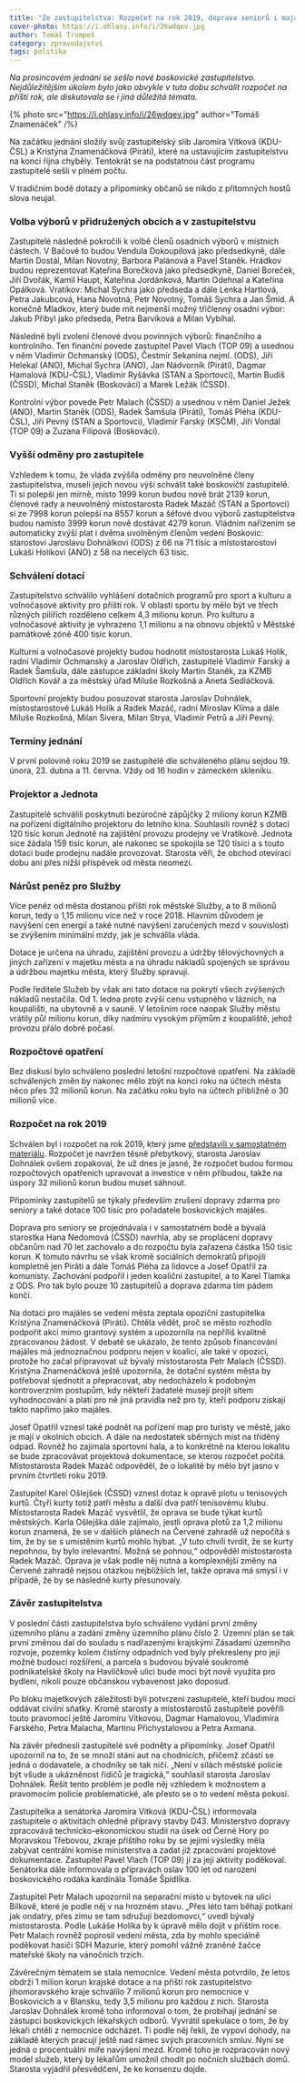 ```yaml
---
title: "Ze zastupitelstva: Rozpočet na rok 2019, doprava seniorů i majáles"
cover-photo: https://i.ohlasy.info/i/26wdqev.jpg
author: Tomáš Trumpeš
category: zpravodajství
tags: politika
---
```


*Na prosincovém jednání se sešlo nové boskovické zastupitelstvo. Nejdůležitějším úkolem bylo jako obvykle v tuto dobu schválit rozpočet na příští rok, ale diskutovala se i jiná důležitá témata.*

{% photo src="https://i.ohlasy.info/i/26wdqev.jpg" author="Tomáš Znamenáček" /%}

Na začátku jednání složily svůj zastupitelský slib Jaromíra Vítková (KDU-ČSL) a Kristýna Znamenáčková (Piráti), které na ustavujícím zastupitelstvu na konci října chyběly. Tentokrát se na podstatnou část programu zastupitelé sešli v plném počtu.

V tradičním bodě dotazy a připomínky občanů se nikdo z přítomných hostů slova neujal.

### Volba výborů v přidružených obcích a v zastupitelstvu

Zastupitelé následně pokročili k volbě členů osadních výborů v místních částech. V Bačově to budou Vendula Dokoupilová jako předsedkyně, dále Martin Dostál, Milan Novotný, Barbora Palánová a Pavel Staněk. Hrádkov budou reprezentovat Kateřina Borečková jako předsedkyně, Daniel Boreček, Jiří Dvořák, Kamil Haupt, Kateřina Jordánková, Martin Odehnal a Kateřina Opálková. Vratíkov: Michal Sychra jako předseda a dále Lenka Hartlová, Petra Jakubcová, Hana Novotná, Petr Novotný, Tomáš Sychra a Jan Šmíd. A konečně Mladkov, který bude mít nejmenší možný tříčlenný osadní výbor: Jakub Přibyl jako předseda, Petra Barvíková a Milan Vybíhal.

Následně byli zvolení členové dvou povinných výborů: finančního a kontrolního. Ten finanční povede zastupitel Pavel Vlach (TOP 09) a usednou v něm Vladimír Ochmanský (ODS), Čestmír Sekanina nejml. (ODS), Jiří Helekal (ANO), Michal Sychra (ANO), Jan Nádvorník (Piráti), Dagmar Hamalová (KDU-ČSL), Vladimír Ryšávka (STAN a Sportovci), Martin Budiš (ČSSD), Michal Staněk (Boskováci) a Marek Ležák (ČSSD).

Kontrolní výbor povede Petr Malach (ČSSD) a usednou v něm Daniel Ježek (ANO), Martin Staněk (ODS), Radek Šamšula (Piráti), Tomáš Pléha (KDU-ČSL), Jiří Pevný (STAN a Sportovci), Vladimír Farský (KSČM), Jiří Vondál (TOP 09) a Zuzana Filipová (Boskováci).

### Vyšší odměny pro zastupitele

Vzhledem k tomu, že vláda zvýšila odměny pro neuvolněné členy zastupitelstva, museli jejich novou výši schválit také boskovičtí zastupitelé. Ti si polepší jen mírně, místo 1999 korun budou nově brát 2139 korun, členové rady a neuvolněný místostarosta Radek Mazáč (STAN a Sportovci) si ze 7998 korun polepší na 8557 korun a šéfové dvou výborů zastupitelstva budou namísto 3999 korun nově dostávat 4279 korun. Vládním nařízením se automaticky zvýší plat i dvěma uvolněným členům vedení Boskovic: starostovi Jaroslavu Dohnálkovi (ODS) z 66 na 71 tisíc a místostarostovi Lukáši Holíkovi (ANO) z 58 na necelých 63 tisíc.

### Schválení dotací

Zastupitelstvo schválilo vyhlášení dotačních programů pro sport a kulturu a volnočasové aktivity pro příští rok. V oblasti sportu by mělo být ve třech různých pilířích rozděleno celkem 4,3 milionu korun. Pro kulturu a volnočasové aktivity je vyhrazeno 1,1 milionu a na obnovu objektů v Městské památkové zóně 400 tisíc korun.

Kulturní a volnočasové projekty budou hodnotit místostarosta Lukáš Holík, radní Vladimír Ochmanský a Jaroslav Oldřich, zastupitelé Vladimír Farský a Radek Šamšula, dále zástupce základní školy Martin Staněk, za KZMB Oldřich Kovář a za městský úřad Miluše Rozkošná a Aneta Sedláčková.

Sportovní projekty budou posuzovat starosta Jaroslav Dohnálek, místostarostové Lukáš Holík a Radek Mazáč, radní Miroslav Klíma a dále Miluše Rozkošná, Milan Sivera, Milan Strya, Vladimír Petrů a Jiří Pevný.

### Termíny jednání

V první polovině roku 2019 se zastupitelé dle schváleného plánu sejdou 19. února, 23. dubna a 11. června. Vždy od 16 hodin v zámeckém skleníku.

### Projektor a Jednota

Zastupitelé schválili poskytnutí bezúročné zápůjčky 2 miliony korun KZMB na pořízení digitálního projektoru do letního kina. Souhlasili rovněž s dotací 120 tisíc korun Jednotě na zajištění provozu prodejny ve Vratíkově. Jednota sice žádala 159 tisíc korun, ale nakonec se spokojila se 120 tisíci a s touto dotací bude prodejnu nadále provozovat. Starosta věří, že obchod otevírací dobu ani přes nižší příspěvek od města neomezí.

### Nárůst peněz pro Služby

Více peněz od města dostanou příští rok městské Služby, a to 8 milionů korun, tedy o 1,15 milionu více než v roce 2018. Hlavním důvodem je navýšení cen energií a také nutné navýšení zaručených mezd v souvislosti se zvýšením minimální mzdy, jak je schválila vláda.

Dotace je určena na úhradu, zajištění provozu a údržby tělovýchovných a jiných zařízení v majetku města a na úhradu nákladů spojených se správou a údržbou majetku města, který Služby spravují.

Podle ředitele Služeb by však ani tato dotace na pokrytí všech zvýšených nákladů nestačila. Od 1. ledna proto zvýší cenu vstupného v lázních, na koupališti, na ubytovně a v sauně. V letošním roce naopak Služby městu vrátily půl milionu korun, díky nadmíru vysokým příjmům z koupaliště, jehož provozu přálo dobré počasí. 

### Rozpočtové opatření

Bez diskusí bylo schváleno poslední letošní rozpočtové opatření. Na základě schválených změn by nakonec mělo zbýt na konci roku na účtech města něco přes 32 milionů korun. Na začátku roku bylo na účtech přibližně o 30 milionů více.

### Rozpočet na rok 2019

Schválen byl i rozpočet na rok 2019, který jsme [představili v samostatném materiálu](http://www.ohlasy.info/clanky/2018/12/navrh-rozpoctu.html). Rozpočet je navržen těsně přebytkový, starosta Jaroslav Dohnálek ovšem zopakoval, že už dnes je jasné, že rozpočet budou formou rozpočtových opatřeních upravovat a investice v něm přibudou, takže na úspory 32 milionů korun budou muset sáhnout.

Připomínky zastupitelů se týkaly především zrušení dopravy zdarma pro seniory a také dotace 100 tisíc pro pořadatele boskovických majáles.

Doprava pro seniory se projednávala i v samostatném bodě a bývalá starostka Hana Nedomová (ČSSD) navrhla, aby se proplácení dopravy občanům nad 70 let zachovalo a do rozpočtu byla zařazena částka 150 tisíc korun. K tomuto návrhu se však kromě sociálních demokratů připojili kompletně jen Piráti a dále Tomáš Pléha za lidovce a Josef Opatřil za komunisty. Zachování podpořil i jeden koaliční zastupitel, a to Karel Tlamka z ODS. Pro tak bylo pouze 10 zastupitelů a doprava zdarma tím pádem končí.

Na dotaci pro majáles se vedení města zeptala opoziční zastupitelka Kristýna Znamenáčková (Piráti). Chtěla vědět, proč se město rozhodlo podpořit akci mimo grantový systém a upozornila na nepříliš kvalitně zpracovanou žádost. V debatě se ukázalo, že tento způsob financování majáles má jednoznačnou podporu nejen v koalici, ale také v opozici, protože ho začal připravovat už bývalý místostarosta Petr Malach (ČSSD). Kristýna Znamenáčková ještě upozornila, že dotační systém města by potřeboval sjednotit a přepracovat, aby nedocházelo k podobným kontroverzním postupům, kdy někteří žadatelé musejí projít sítem vyhodnocování a platí pro ně jiná pravidla než pro ty, kteří podporu získají takto napřímo jako majáles.

Josef Opatřil vznesl také podnět na pořízení map pro turisty ve městě, jako je mají v okolních obcích. A dále na nedostatek sběrných míst na tříděný odpad. Rovněž ho zajímala sportovní hala, a to konkrétně na kterou lokalitu se bude zpracovávat projektová dokumentace, se kterou rozpočet počítá. Místostarosta Radek Mazáč odpověděl, že o lokalitě by mělo být jasno v prvním čtvrtletí roku 2019.

Zastupitel Karel Ošlejšek (ČSSD) vznesl dotaz k opravě plotu u tenisových kurtů. Čtyři kurty totiž patří městu a další dva patří tenisovému klubu. Místostarosta Radek Mazáč vysvětlil, že oprava se bude týkat kurtů městských. Karla Ošlejška dále zajímalo, jestli oprava plotů za 1,2 milionu korun znamená, že se v dalších plánech na Červené zahradě už nepočítá s tím, že by se s umístěním kurtů mohlo hýbat. „V tuto chvíli tvrdit, že se kurty nepohnou, by bylo irelevantní. Možná se pohnou,“ odpověděl místostarosta Radek Mazáč. Oprava je však podle něj nutná a komplexnější změny na Červené zahradě nejsou otázkou nejbližších let, takže oprava má smysl i v případě, že by se následně kurty přesunovaly.

### Závěr zastupitelstva

V poslední části zastupitelstva bylo schváleno vydání první změny územního plánu a zadání změny územního plánu číslo 2. Územní plán se tak první změnou dal do souladu s nadřazenými krajskými Zásadami územního rozvoje, pozemky kolem čistírny odpadních vod byly překresleny pro její možné budoucí rozšíření, a parcela s budovou bývalé soukromé podnikatelské školy na Havlíčkově ulici bude moci být nově využita pro bydlení, nikoli pouze občanskou vybavenost jako doposud.

Po bloku majetkových záležitostí byli potvrzeni zastupitelé, kteří budou moci oddávat civilní sňatky. Kromě starosty a místostarostů zastupitelé pověřili touto pravomocí ještě Jaromíru Vítkovou, Dagmar Hamalovou, Vladimíra Farského, Petra Malacha, Martinu Přichystalovou a Petra Axmana.

Na závěr přednesli zastupitelé své podněty a připomínky. Josef Opatřil upozornil na to, že se množí stání aut na chodnících, přičemž zčásti se jedná o dodavatele, a chodníky se tak ničí. „Není v silách městské policie být všude a ukázněnost řidičů je tragická,“ souhlasil starosta Jaroslav Dohnálek. Řešit tento problém je podle něj vzhledem k možnostem a pravomocím policie problematické, ale přesto se o to vedení města pokusí.

Zastupitelka a senátorka Jaromíra Vítková (KDU-ČSL) informovala zastupitele o aktivitách ohledně přípravy stavby D43. Ministerstvo dopravy zpracovává technicko-ekonomickou studii na úsek od Černé Hory po Moravskou Třebovou, zkraje příštího roku by se jejími výsledky měla zabývat centrální komise ministerstva a zadat již zpracování projektové dokumentace. Zastupitel Pavel Vlach (TOP 09) jí za její aktivity poděkoval. Senátorka dále informovala o přípravách oslav 100 let od narození boskovického rodáka kardinála Tomáše Špidlíka.

Zastupitel Petr Malach upozornil na separační místo u bytovek na ulici Bílkově, které je podle něj v na hrozném stavu. „Přes léto tam běhají potkani jak ondatry, přes zimu se tam sdružují bezdomovci,“ uvedl bývalý místostarosta. Podle Lukáše Holíka by k úpravě mělo dojít v příštím roce. Petr Malach rovněž poprosil vedení města, zda by mohlo speciálně poděkovat hasiči SDH Mazurie, který pomohl vážně zraněné žačce mateřské školy na vánočních trzích.

Závěrečným tématem se stala nemocnice. Vedení města potvrdilo, že letos obdrží 1 milion korun krajské dotace a na příští rok zastupitelstvo jihomoravského kraje schválilo 7 milionů korun pro nemocnice v Boskovicích a v Blansku, tedy 3,5 milionu pro každou z nich. Starosta Jaroslav Dohnálek kromě toho informoval o tom, že probíhají jednání se zástupci boskovických lékařských odborů. Vyvrátil spekulace o tom, že by lékaři chtěli z nemocnice odcházet. Ti podle něj řekli, že vypoví dohody, na základě kterých pracují ještě nad rámec svých pracovních smluv. Nyní se jedná o procentuální míře navýšení mezd. Kromě toho je rozpracován nový model služeb, který by lékařům umožnil chodit po nočních službách domů. Starosta vyjádřil přesvědčení, že ke konsenzu dojde.
